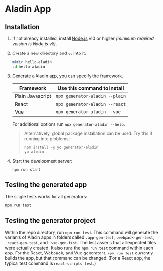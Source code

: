 # Aladin App

## Installation

1. If not already installed, install [Node.js](https://nodejs.org/) v10 or higher _(minimum required version is Node.js v8)_.

2. Create a new directory and `cd` into it:

    ```bash
    mkdir hello-aladin
    cd hello-aladin
    ```
    
3. Generate a Aladin app, you can specify the framework.

    | Framework | Use this command to install |
    |------------------|-----------------------------|
    | Plain Javascript | `npx generator-aladin --plain` |
    | React | `npx generator-aladin --react` |
    | Vue | `npx generator-aladin --vue` |

    For additional options run `npx generator-aladin --help`.

    > Alternatively, global package installation can be used. Try this if running into problems:
    > ```
    > npm install -g yo generator-aladin
    > yo aladin
    > ```

4. Start the development server:

    ```bash
    npm run start
    ```


## Testing the generated app

The single tests works for all generators:


```bash
npm run test
```


## Testing the generator project

Within the repo directory, run `npm run test`. This command will generate the variants of Aladin     apps 
in folders called `.app-gen-test`, `.webpack-gen-test`, `.react-gen-test`, and `.vue-gen-test`. The test asserts 
that all expected files were actually created. It also runs the `npm run test` command within each app. For the
React, Webpack, and Vue generators, `npm run test` currently builds the app, but that command can be
changed. (For a React app, the typical test command is `react-scripts test`.)
